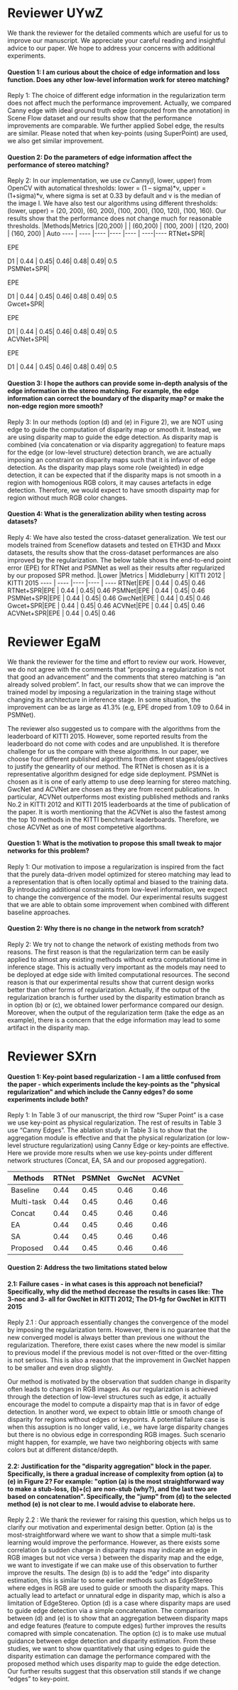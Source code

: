             
            
# Reviewer UYwZ

We thank the reviewer for the detailed comments which are useful for us to improve our manuscript. We appreciate your careful reading and insightful advice to our paper. We hope to address your concerns with additional experiments.
            
#### Question 1: I am curious about the choice of edge information and loss function. Does any other low-level information work for stereo matching?
Reply 1: The choice of different edge information in the regularization term does not affect much the performance improvement. Actually, we compared Canny edge with ideal ground truth edge (computed from the annotation) in Scene Flow dataset and our results show that the performance improvements are comparable. We further applied Sobel edge, the results are similar. Please noted that when key-points (using SuperPoint) are used, we also get similar improvement. 
           

#### Question 2: Do the parameters of edge information affect the performance of stereo matching?
Reply 2:  In our implementation, we use cv.Canny(I, lower, upper) from OpenCV with automatical thresholds: lower = (1 – sigma)*v,
upper =(1+sigma)*v, where sigma is set at 0.33 by default and v is the median of the image I. We have also test our algorithms using different thresholds: (lower, upper) = (20, 200), (60, 200), (100, 200), (100, 120), (100, 160). Our results show that the performance does not change much for reasonable thresholds. 
|Methods|Metrics |(20,200) | | (60,200) |  (100, 200) | (120, 200)  | (160, 200) | Auto
---- | ---- |---- |---- |---- | ----|---- 
RTNet+SPR|<p> EPE <p> D1 | 0.44 | 0.45| 0.46| 0.48| 0.49| 0.5  
PSMNet+SPR|<p> EPE <p> D1  | 0.44 | 0.45| 0.46| 0.48| 0.49| 0.5  
Gwcet+SPR|<p> EPE <p> D1  | 0.44 | 0.45| 0.46| 0.48| 0.49| 0.5  
ACVNet+SPR|<p> EPE <p> D1  | 0.44 | 0.45| 0.46| 0.48| 0.49| 0.5  
            
#### Question 3: I hope the authors can provide some in-depth analysis of the edge information in the stereo matching. For example, the edge information can correct the boundary of the disparity map? or make the non-edge region more smooth?
Reply 3: In our methods (option (d) and (e) in Figure 2), we are NOT using edge to guide the computation of disparity map or smooth it. Instead, we are using disparity map to guide the edge detection. As disparity map is combined (via concatenation or via disparity aggregation) to feature maps for the edge (or low-level structure) detection branch, we are actually imposing an constraint on disparity maps such that it is infavor of edge detection. As the disparity map plays some role (weighted) in edge detection, it can be expected that if the disparity maps is not smooth in a region with homogenious RGB colors, it may causes artefacts in edge detection. Therefore, we would expect to have smooth dispairty map for region without much RGB color changes. 

#### Question 4: What is the generalization ability when testing across datasets?
Reply 4: We have also tested the cross-dataset generalization. We test our models trained from Sceneflow datasets and tested on ETH3D and Mxxx datasets, the results show that the cross-dataset performances are also improved by the regularization. The below table shows the end-to-end point error (EPE) for RTNet and PSMNet as well as their results after regularized by our proposed SPR method. 
 |Lower |Metrics | Middleburry | KITTI 2012 | KITTI 2015
---- | ---- |---- |---- | ----
RTNet|EPE  | 0.44 | 0.45| 0.46 
RTNet+SPR|EPE  | 0.44 | 0.45| 0.46
PSMNet|EPE  | 0.44 | 0.45| 0.46
PSMNet+SPR|EPE  | 0.44 | 0.45| 0.46
GwcNet|EPE  | 0.44 | 0.45| 0.46
Gwcet+SPR|EPE  | 0.44 | 0.45| 0.46
ACVNet|EPE  | 0.44 | 0.45| 0.46
ACVNet+SPR|EPE  | 0.44 | 0.45| 0.46
            

            
# Reviewer EgaM
We thank the reviewer for the time and effort to review our work. However, we do not agree with the comments that “proposing a regularization is not that good an advancement” and the comments that stereo matching is “an already solved problem”. In fact, our results show that we can improve the trained model by imposing a regularization in the training stage without changing its architecture in inference stage. In some situation, the improvement can be as large as 41.3% (e.g, EPE droped from 1.09 to 0.64 in PSMNet). 

The reviewer also suggested us to compare with the algorithms from the leaderboard of KITTI 2015. However, some reported results from the leaderboard do not come with codes and are unpublished. It is therefore challenge for us the compare with these algorithms. In our paper, we choose four different published algorithms from different stages/objectives to justify the genearlity of our method. The RTNet is chosen as it is a representative algorithm designed for edge side deployment. PSMNet is chosen as it is one of early attemp to use deep learning for stereo matching. GwcNet and ACVNet are chosen as they are from recent publications. In particular, ACVNet outperforms most existing published methods and ranks No.2 in KITTI 2012 and KITTI 2015 leaderboards at the time of publication of the paper. It is worth mentioning that the ACVNet is also the fastest among the top 10 methods in the KITTI benchmark leaderboards. Therefore, we chose ACVNet as one of most competetive algorthms.  
            
#### Question 1: What is the motivation to propose this small tweak to major networks for this problem?
Reply 1: Our motivation to impose a regularization is inspired from the fact that the purely data-driven model optimized for stereo matching may lead to a representation that is often locally optimal and biased to the training data. By introducing additional constraints from low-level information, we expect to change the convergence of the model. Our experimental results suggest that we are able to obtain some improvement when combined with different baseline approaches. 
            
#### Question 2: Why there is no change in the network from scratch?
Reply 2: We try not to change the network of existing methods from two reasons. The first reason is that the regularization term can be easily applied to almost any existing methods without extra computational time in inference stage. This is actually very important as the models may need to be deployed at edge side with limited computational resources.  The second reason is that our experimental results show that current design works better than other forms of regularization. Actually, if the output of the regularization branch is further used by the disparity estimation branch as in option (b) or (c), we obtained lower performance compared our design. Moreover, when the output of the regularization term (take the edge as an example), there is a concern that the edge information may lead to some artifact in the disparity map. 



# Reviewer  SXrn
            
#### Question 1: Key-point based regularization - I am a little confused from the paper - which experiments include the key-points as the "physical regularization" and which include the Canny edges? do some experiments include both?
Reply 1: In Table 3 of our manuscript, the third row “Super Point” is a case we use key-point as physical regularization. The rest of results in Table 3 use “Canny Edges”. The ablation study in Table 3 is to show that the aggregation module is effective and that the physical regularization (or low-level structure regularization) using Canny Edge or key-points are effective. Here we provide more results when we use key-points under different network structures (Concat, EA, SA and our proposed aggregation).     
           
Methods|RTNet |PSMNet| GwcNet | ACVNet  
---- | ---- |---- |---- |----  
Baseline|     0.44 | 0.45| 0.46 | 0.46
Multi-task|  0.44 | 0.45| 0.46 | 0.46
Concat|  0.44 | 0.45| 0.46 | 0.46
EA|   0.44 | 0.45| 0.46 | 0.46
SA | 0.44 | 0.45| 0.46 | 0.46
Proposed|  0.44 | 0.45| 0.46 | 0.46
            
#### Question 2: Address the two limitations stated below
#### 2.1:	Failure cases - in what cases is this approach not beneficial? Specifically, why did the method decrease the results in cases like: The 3-noc and 3- all for GwcNet in KITTI 2012; The D1-fg for GwcNet in KITTI 2015

Reply 2.1 : Our approach essentially changes the convergence of the model by imposing the regularization term. However, there is no guarantee that the new converged model is always better than previous one without the regularization. Therefore, there exist cases where the new model is similar to previous model if the previous model is not over-fitted or the over-fitting is not serious. This is also a reason that the improvement in GwcNet happen to be smaller and even drop slightly. 

Our method is motivated by the observation that sudden change in disparity often leads to changes in RGB images. As our regularization is achieved through the detection of low-level structures such as edge, it actually encourage the model to compute a dispairty map that is in favor of edge detection. In another word, we expect to obtain little or smooth change of disparity for regions without edges or keypoints. A potential failure case is when this assuption is no longer valid, i.e., we have large disparity changes but there is no obvious edge in corresponding RGB images. Such scenario might happen, for example,  we have two neighboring objects with same colors but at different distance/depth.   
            

#### 2.2: Justification for the "disparity aggregation" block in the paper. Specifically, is there a gradual increase of complexity from option (a) to (e) in Figure 2? For example: "option (a) is the most straightforward way to make a stub-loss, (b)+(c) are non-stub (why?), and the last two are based on concatenation". Specifically, the "jump" from (d) to the selected method (e) is not clear to me. I would advise to elaborate here.

Reply 2.2 : We thank the reviewer for raising this question, which helps us to clarify our motivation and experimental design better. Option (a) is the most-straightforward where we want to show that a simple multi-task learning would improve the performance. However, as there exists some correlation (a sudden change in disparity maps may indicate an edge in RGB images but not vice versa ) between the disparity map and the edge, we want to investigate if we can make use of this observation to further improve the results. The design (b) is to add the “edge” into disparity estimation, this is similar to some earlier methods such as EdgeStereo where edges in RGB are used to guide or smooth the disparity maps. This actually lead to artefact or unnatural edge in disparity map, which is also a limitation of EdgeStereo. Option (d) is a case where disparity maps are used to guide edge detection via a simple concatenation. The comparison between (d) and (e) is to show that an aggregation between disparity maps and edge features (feature to compute edges) further improves the results comapred with simple concatenation. The option (c) is to make use mutual guidance between edge detection and disparity estimation. From these studies, we want to show quantitatively that using edges to guide the disparity estimation can damage the performance compared with the proposed method which uses disparity map to guide the edge detection. Our further results suggest that this observation still stands if we change “edges” to key-point. 
 

 





            
            
